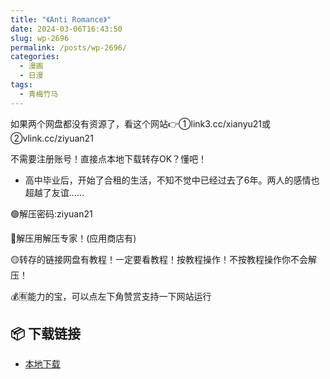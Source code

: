 ```yaml
---
title: "《Anti Romance》"
date: 2024-03-06T16:43:50
slug: wp-2696
permalink: /posts/wp-2696/
categories:
  - 漫画
  - 日漫
tags:
  - 青梅竹马
---
```


如果两个网盘都没有资源了，看这个网站👉①link3.cc/xianyu21或②vlink.cc/ziyuan21

不需要注册账号！直接点本地下载转存OK？懂吧！

*   高中毕业后，开始了合租的生活，不知不觉中已经过去了6年。两人的感情也超越了友谊……

🟢解压密码:ziyuan21

🔵解压用解压专家！(应用商店有)

🟡转存的链接网盘有教程！一定要看教程！按教程操作！不按教程操作你不会解压！

💰🈶能力的宝，可以点左下角赞赏支持一下网站运行

## 📦 下载链接
- [本地下载](https://blziyuan21.com/pay-download/2696?key=f9326f8b26&down_id=0)

